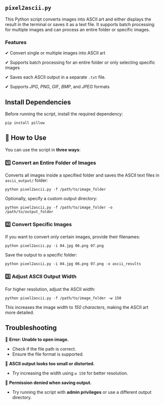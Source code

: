 ## `pixel2ascii.py`
This Python script converts images into ASCII art and either displays the result in the terminal or saves it as a text file. It supports batch processing for multiple images and can process an entire folder or specific images.

### Features
✔ Convert single or multiple images into ASCII art

✔ Supports batch processing for an entire folder or only selecting specific images

✔ Saves each ASCII output in a separate `.txt` file.

✔ Supports *JPG*, *PNG*, *GIF*, *BMP*, and *JPEG* formats

## Install Dependencies
Before running the script, install the required dependency:
```
pip install pillow
```

## 🚀 How to Use
You can use the script in **three ways**:
 
### 1️⃣ Convert an Entire Folder of Images
Converts all images inside a specified folder and saves the ASCII text files in `ascii_output/` folder:
```
python pixel2ascii.py -f /path/to/image_folder
```

Optionally, specify a custom output directory:
```
python pixel2ascii.py -f /path/to/image_folder -o /path/to/output_folder
```

### 2️⃣ Convert Specific Images
If you want to convert only certain images, provide their filenames:
```
python pixel2ascii.py -i 04.jpg 06.png 07.png
```

Save the output to a specific folder:
```
python pixel2ascii.py -i 04.jpg 06.png 07.png -o ascii_results
```

### 3️⃣ Adjust ASCII Output Width
For higher resolution, adjust the ASCII width:
```
python pixel2ascii.py -f /path/to/image_folder -w 150
```

This increases the image width to *150 characters*, making the ASCII art more detailed.

## Troubleshooting
🔹 **Error: Unable to open image.**

- Check if the file path is correct.
- Ensure the file format is supported.

🔹 **ASCII output looks too small or distorted.**

- Try increasing the width using `w 150` for better resolution.

🔹 **Permission denied when saving output.**

- Try running the script with **admin privileges** or use a different output directory.
